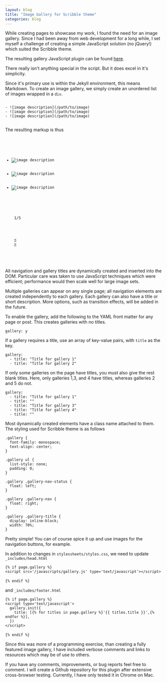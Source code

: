 ```yaml
---
layout: blog
title: "Image Gallery for Scribble theme"
categories: blog
---
```


While creating pages to showcase my work, I found the need for an image gallery. Since I had been away from web development for a long while, I set myself a challenge of creating a simple JavaScript solution (no jQuery!) which suited the Scribble theme.

The resulting gallery JavaScript plugin can be found [here](/javascripts/gallery.js).

There really isn't anything special in the script. But it does excel in it's simplicity.

Since it's primary use is within the Jekyll environment, this means Markdown. To create an image gallery, we simply create an unordered list of images wrapped in a `div`.

<pre><code class="language-html"><div class="gallery" markdown="1">
- ![image description](/path/to/image)
- ![image description](/path/to/image)
- ![image description](/path/to/image)
</div>
</code></pre>

The resulting markup is thus

<pre><code class="language-html"><div class="gallery" data-current="1">
  <ul>
    <li><img src="/path/to/image" alt="image description"></li>
    <li><img src="/path/to/image" alt="image description"></li>
    <li><img src="/path/to/image" alt="image description"></li>
  </ul>
  <div class="gallery-nav-status">
    <span class="gallery-current-image">1</span>/5
  </div>
  <div class="gallery-nav">
    <a class="gallery-nav-left" href="#">&lt;</a>&nbsp;
    <a class="gallery-nav-right" href="#">&gt;</a>
  </div>
  <span class="gallery-title">&nbsp;</span>
</div>
</code></pre>

All navigation and gallery titles are dynamically created and inserted into the DOM. Particular care was taken to use JavaScript techniques which were efficient; performance would then scale well for large image sets.

Multiple galleries can appear on any single page; all navigation elements are created independently to each gallery. Each gallery can also have a title or short description. More options, such as transition effects, will be added in the future.

To enable the gallery, add the following to the YAML front matter for any page or post. This creates galleries with no titles.

<pre><code class="language-yaml">gallery: y
</code></pre>

If a gallery requires a title, use an array of key-value pairs, with `title` as the key.

<pre><code class="language-yaml">gallery:
  - title: "Title for gallery 1"
  - title: "Title for gallery 2"
</code></pre>

If only some galleries on the page have titles, you must also give the rest blank titles. Here, only galleries 1,3, and 4 have titles, whereas galleries 2 and 5 do not.

<pre><code class="language-yaml">gallery:
  - title: "Title for gallery 1"
  - title: ""
  - title: "Title for gallery 3"
  - title: "Title for gallery 4"
  - title: ""
</code></pre>

Most dynamically created elements have a class name attached to them. The styling used for Scribble theme is as follows

<pre><code class="language-css">.gallery {
  font-family: monospace;
  text-align: center;
}

.gallery ul {
  list-style: none;
  padding: 0;
}

.gallery .gallery-nav-status {
  float: left;
}

.gallery .gallery-nav {
  float: right;
}

.gallery .gallery-title {
  display: inline-block;
  width: 70%;
}
</code></pre>

Pretty simple! You can of course spice it up and use images for the navigation buttons, for example.

In addition to changes in `stylessheets/styles.css`, we need to update `_includes/head.html`

<div class="highlight">
<pre><code class="ruby"><span class="n">&#123;% if page.gallery %&#125;</span></code>
<code class="html"><span class="nt">&lt;script </span><span class="na">src=</span><span class="s">&#39;/javascripts/gallery.js&#39;</span> <span class="na">type=</span><span class="s">&#39;text/javascript&#39;</span><span class="nt">&gt;&lt;/script&gt;</span>
</code>
<code><span class="n">&#123;% endif %&#125;</span>
</code></pre>
</div>

and `_includes/footer.html`

<div class="highlight">
<pre><code class="ruby"><span class="n">&#123;% if page.gallery %&#125;</span></code>
<code class="html"><span class="nt">&lt;script </span><span class="na">type=</span><span class="s">&#39;text/javascript&#39;</span><span class="nt">&gt;</span>
  <span class="nx">gallery</span><span class="p">.</span><span class="nx">init</span><span class="p">({</span>
    <span class="nx">title</span><span class="o">:</span> <span class="p">[&#123;</span><span class="o">%</span> <span class="k">for</span> <span class="nx">titles</span> <span class="k">in</span> <span class="nx">page</span><span class="p">.</span><span class="nx">gallery</span> <span class="o">%&#125;</span><span class="s1">&#39;&#123;&#123; titles.title &#125;&#125;&#39;</span><span class="p">,</span><span class="o">&#123;</span><span class="o">%</span> <span class="nx">endfor</span> <span class="o">%&#125;],</span>
  <span class="p">})</span>
<span class="nt">&lt;/script&gt;</span>
</code>
<code><span class="n">&#123;% endif %&#125;</span>
</code></pre>
</div>

Since this was more of a programming exercise, than creating a fully featured image gallery, I have included verbose comments and links to resources which may be of use to others.

If you have any comments, improvements, or bug reports feel free to comment. I will create a Github repository for this plugin after extensive cross-browser testing. Currently, I have only tested it in Chrome on Mac.
